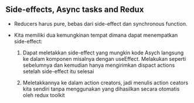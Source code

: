 ## Side-effects, Async tasks and Redux

- Reducers harus pure, bebas dari side-effect dan synchronous function.

- Kita memiliki dua kemungkinan tempat dimana dapat menempatkan side-effect:

    1. Dapat meletakkan side-effect yang mungkin kode Asych langsung ke dalam komponen misalnya dengan useEffect. Melakukan seperti sebelumnya dan kemudian hanya mengirimkan dispact actions setelah side-effect itu selesai

    2. Meletakkannya ke dalam action creators, jadi menulis action ceators kita sendiri tanpa menggunakan yang dihasilkan secara otomatis oleh redux toolkit